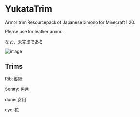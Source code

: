 # YukataTrim
Armor trim Resourcepack of Japanese kimono for Minecraft 1.20.

Please use for leather armor.

なお、未完成である

![image](https://github.com/CKenJa/YukataTrim/assets/41111170/29c5086d-e462-415b-b284-e0069beb4fa3)

## Trims
Rib: 縦縞

Sentry: 男用

dune: 女用

eye: 花
